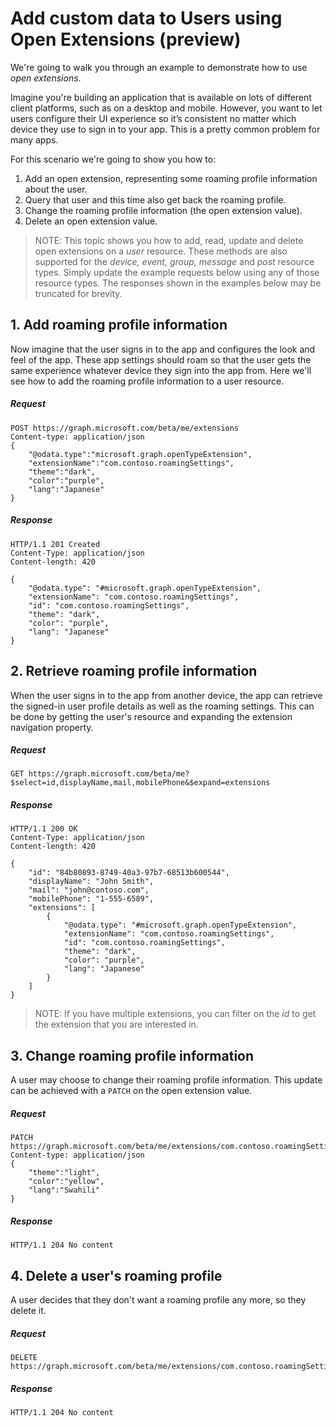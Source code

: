 # Add custom data to Users using Open Extensions (preview)
We're going to walk you through an example to demonstrate how to use *open extensions*. 

Imagine you're building an application that is available on lots of different client platforms, such as on a desktop and mobile.  However, you want to let users configure their UI experience so it’s consistent no matter which device they use to sign in to your app. This is a pretty common problem for many apps. 

For this scenario we're going to show you how to:

1. Add an open extension, representing some roaming profile information about the user.
2. Query that user and this time also get back the roaming profile.
3. Change the roaming profile information (the open extension value).
4. Delete an open extension value.

>NOTE: This topic shows you how to add, read, update and delete open extensions on a *user* resource.  These methods are also supported for the *device, event, group, message* and *post* resource types.  Simply update the example requests below using any of those resource types. The responses shown in the examples below may be truncated for brevity. 

## 1. Add roaming profile information
Now imagine that the user signs in to the app and configures the look and feel of the app.  These app settings should roam so that the user gets the same experience whatever device they sign into the app from.  Here we'll see how to add the roaming profile information to a user resource.

##### Request
```http
POST https://graph.microsoft.com/beta/me/extensions
Content-type: application/json
{
    "@odata.type":"microsoft.graph.openTypeExtension",
    "extensionName":"com.contoso.roamingSettings",
    "theme":"dark",
    "color":"purple",
    "lang":"Japanese"
}
```
##### Response
```http
HTTP/1.1 201 Created
Content-Type: application/json
Content-length: 420

{
    "@odata.type": "#microsoft.graph.openTypeExtension",
    "extensionName": "com.contoso.roamingSettings",
    "id": "com.contoso.roamingSettings",
    "theme": "dark",
    "color": "purple",
    "lang": "Japanese"
}
```

## 2. Retrieve roaming profile information
When the user signs in to the app from another device, the app can retrieve the signed-in user profile details as well as the roaming settings. This can be done by getting the user's resource and expanding the extension navigation property.

##### Request
```http
GET https://graph.microsoft.com/beta/me?$select=id,displayName,mail,mobilePhone&$expand=extensions
```
##### Response
```http
HTTP/1.1 200 OK
Content-Type: application/json
Content-length: 420

{
    "id": "84b80893-8749-40a3-97b7-68513b600544",
    "displayName": "John Smith",
    "mail": "john@contoso.com",
    "mobilePhone": "1-555-6589",
    "extensions": [
        {
            "@odata.type": "#microsoft.graph.openTypeExtension",
            "extensionName": "com.contoso.roamingSettings",
            "id": "com.contoso.roamingSettings",
            "theme": "dark",
            "color": "purple",
            "lang": "Japanese"
        }
    ]
}
```
> NOTE: If you have multiple extensions, you can filter on the *id* to get the extension that you are interested in.

## 3. Change roaming profile information
A user may choose to change their roaming profile information.  This update can be achieved with a ```PATCH``` on the open extension value. 

##### Request
```http
PATCH https://graph.microsoft.com/beta/me/extensions/com.contoso.roamingSettings
Content-type: application/json
{
    "theme":"light",
    "color":"yellow",
    "lang":"Swahili"
}
```

##### Response
```
HTTP/1.1 204 No content
```

## 4. Delete a user's roaming profile
A user decides that they don't want a roaming profile any more, so they delete it.

##### Request
```http
DELETE https://graph.microsoft.com/beta/me/extensions/com.contoso.roamingSettings
```

##### Response
```
HTTP/1.1 204 No content
```
